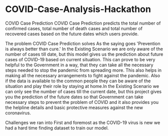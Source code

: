 # COVID-Case-Analysis-Hackathon
COVID Case Prediction
COVID Case Prediction predicts the total number of confirmed cases, total number of death cases and total number of recovered cases based on the future dates which users provide.

The problem COVID Case Prediction solves
As the saying goes 'Prevention is always better than cure.'
In the Existing Scenario we are only aware of the number of cases till date, but this model gives us the prediction about future cases of COVID-19 based on current situation. This can prove to be very helpful to the Government in a way, that they can take all the necessary steps needed to stop the pandemic from spreading more. This also helps in making all the necessary arrangements to fight against the pandemic. Also if the data is available to the common people they can be aware of the situation and play their role by staying at home.In the Existing Scenario we can only see the number of cases till the current date, but this project gives you the prediction of the future dates so that Government can take necessary steps to prevent the problem of COVID and it also provides you the helpline details and basic protective measures against the new coronavirus.


Challenges we ran into
First and foremost as the COVID-19 virus is new we had a hard time finding dataset to train our model.
